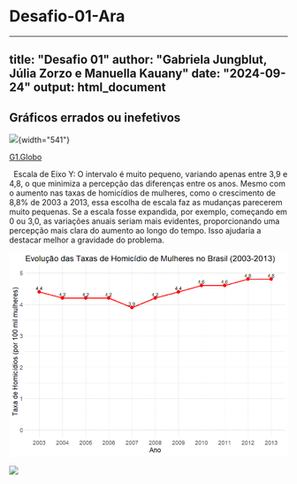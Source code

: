 # Desafio-01-Ara

---
title: "Desafio 01"
author: "Gabriela Jungblut, Júlia Zorzo e Manuella Kauany"
date: "2024-09-24"
output: html_document
---

## Gráficos errados ou inefetivos

![](https://s2.glbimg.com/0GgPNg_c3HCj150DMgHMT9E23Xs=/s.glbimg.com/jo/g1/f/original/2015/11/09/homicidios-de-mulheres.jpg){width="541"}

[G1.Globo](https://g1.globo.com/politica/noticia/2015/11/503-dos-homicidios-de-mulheres-no-brasil-sao-cometidos-por-familiares.html)

 
Escala de Eixo Y: O intervalo é muito pequeno, variando apenas entre 3,9 e 4,8, o que minimiza a percepção das diferenças entre os anos. Mesmo com o aumento nas taxas de homicídios de mulheres, como o crescimento de 8,8% de 2003 a 2013, essa escolha de escala faz as mudanças parecerem muito pequenas. Se a escala fosse expandida, por exemplo, começando em 0 ou 3,0, as variações anuais seriam mais evidentes, proporcionando uma percepção mais clara do aumento ao longo do tempo. Isso ajudaria a destacar melhor a gravidade do problema.

![](images/fc5afe31-f2ee-4ff8-917c-6483eb6fc131.png)

![](https://cdn.howmuch.net/content/images/1600/voronoi-bitcoin_2-7b4d.png)



